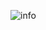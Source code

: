 ![info](https://github.com/4C3C/SynapseXRemake/assets/111714864/d1a5b307-0d11-4c54-8e07-fa4848bffa62)
